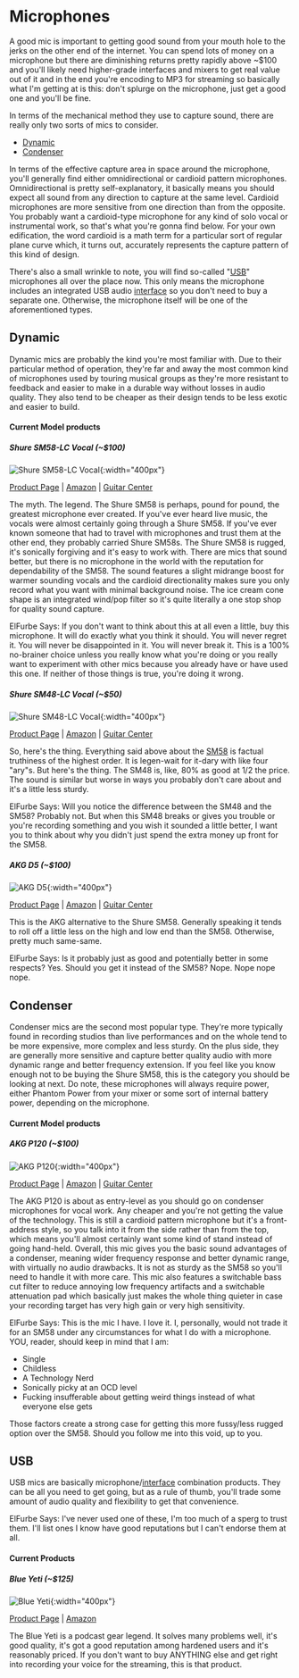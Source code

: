 # Microphones
A good mic is important to getting good sound from your mouth hole to the jerks on the other end of the internet. You can spend lots of money on a microphone but there are diminishing returns pretty rapidly above ~$100 and you'll likely need higher-grade interfaces and mixers to get real value out of it and in the end you're encoding to MP3 for streaming so basically what I'm getting at is this: don't splurge on the microphone, just get a good one and you'll be fine.

In terms of the mechanical method they use to capture sound, there are really only two sorts of mics to consider.
  - [Dynamic](#dynamic)
  - [Condenser](#condenser)
  
In terms of the effective capture area in space around the microphone, you'll generally find either omnidirectional or cardioid pattern microphones. Omnidirectional is pretty self-explanatory, it basically means you should expect all sound from any direction to capture at the same level. Cardioid microphones are more sensitive from one direction than from the opposite. You probably want a cardioid-type microphone for any kind of solo vocal or instrumental work, so that's what you're gonna find below. For your own edification, the word cardioid is a math term for a particular sort of regular plane curve which, it turns out, accurately represents the capture pattern of this kind of design.

There's also a small wrinkle to note, you will find so-called "[USB](#usb)" microphones all over the place now. This only means the microphone includes an integrated USB audio [interface](#interfaces) so you don't need to buy a separate one. Otherwise, the microphone itself will be one of the aforementioned types.

## Dynamic
Dynamic mics are probably the kind you're most familiar with. Due to their particular method of operation, they're far and away the most common kind of microphones used by touring musical groups as they're more resistant to feedback and easier to make in a durable way without losses in audio quality. They also tend to be cheaper as their design tends to be less exotic and easier to build.

#### Current Model products

##### Shure SM58-LC Vocal (~$100)
![Shure SM58-LC Vocal](https://images-na.ssl-images-amazon.com/images/I/71bMMq-D1LL._SL1500_.jpg){:width="400px"}

[Product Page](http://www.shure.com/americas/products/microphones/sm/sm58-vocal-microphone) | [Amazon](https://smile.amazon.com/Shure-SM58-LC-Cardioid-Dynamic-Microphone/dp/B0179T2CM8) | [Guitar Center](http://www.guitarcenter.com/Shure/SM58-Dynamic-Handheld-Vocal-Microphone.gc)

The myth. The legend. The Shure SM58 is perhaps, pound for pound, the greatest microphone ever created. If you've ever heard live music, the vocals were almost certainly going through a Shure SM58. If you've ever known someone that had to travel with microphones and trust them at the other end, they probably carried Shure SM58s. The Shure SM58 is rugged, it's sonically forgiving and it's easy to work with. There are mics that sound better, but there is no microphone in the world with the reputation for dependability of the SM58. The sound features a slight midrange boost for warmer sounding vocals and the cardioid directionality makes sure you only record what you want with minimal background noise. The ice cream cone shape is an integrated wind/pop filter so it's quite literally a one stop shop for quality sound capture.

ElFurbe Says: If you don't want to think about this at all even a little, buy this microphone. It will do exactly what you think it should. You will never regret it. You will never be disappointed in it. You will never break it. This is a 100% no-brainer choice unless you really know what you're doing or you really want to experiment with other mics because you already have or have used this one. If neither of those things is true, you're doing it wrong.

##### Shure SM48-LC Vocal (~$50)
![Shure SM48-LC Vocal](https://images-na.ssl-images-amazon.com/images/I/71MJk9T0aJL._SL1500_.jpg){:width="400px"}

[Product Page](http://www.shure.com/americas/products/microphones/sm/sm48-vocal-microphone) | [Amazon](https://smile.amazon.com/dp/B0002D0HY4/) | [Guitar Center](http://www.guitarcenter.com/Shure/SM48-Cardioid-Dynamic-Vocal-Microphone.gc)

So, here's the thing. Everything said above about the [SM58](#shure-sm58-lc-vocal) is factual truthiness of the highest order. It is legen-wait for it-dary with like four "ary"s. But here's the thing. The SM48 is, like, 80% as good at 1/2 the price. The sound is similar but worse in ways you probably don't care about and it's a little less sturdy.

ElFurbe Says: Will you notice the difference between the SM48 and the SM58? Probably not. But when this SM48 breaks or gives you trouble or you're recording something and you wish it sounded a little better, I want you to think about why you didn't just spend the extra money up front for the SM58.

##### AKG D5 (~$100)
![AKG D5](https://images-na.ssl-images-amazon.com/images/I/71p85%2BPBBnL._SL1500_.jpg){:width="400px"}

[Product Page](https://www.akg.com/Microphones/Dynamic%20Microphones/D5.html) | [Amazon](https://smile.amazon.com/AKG-D5-Vocal-Dynamic-Microphone/dp/B000S5JKRQ) | [Guitar Center](http://www.guitarcenter.com/AKG/D5-Supercardioid-Handheld-Dynamic-Microphone.gc)

This is the AKG alternative to the Shure SM58. Generally speaking it tends to roll off a little less on the high and low end than the SM58. Otherwise, pretty much same-same.

ElFurbe Says: Is it probably just as good and potentially better in some respects? Yes. Should you get it instead of the SM58? Nope. Nope nope nope.

## Condenser
Condenser mics are the second most popular type. They're more typically found in recording studios than live performances and on the whole tend to be more expensive, more complex and less sturdy. On the plus side, they are generally more sensitive and capture better quality audio with more dynamic range and better frequency extension. If you feel like you know enough not to be buying the Shure SM58, this is the category you should be looking at next. Do note, these microphones will always require power, either Phantom Power from your mixer or some sort of internal battery power, depending on the microphone.

#### Current Model products

##### AKG P120 (~$100)
![AKG P120](https://images-na.ssl-images-amazon.com/images/I/81GXGC-gUtL._SL1500_.jpg){:width="400px"}

[Product Page](http://www.akg.com/Microphones/Condenser%20Microphones/P120_.html?dwvar_P120___color=Black#start=1) | [Amazon](https://smile.amazon.com/AKG-P120-High-Performance-Recording-Microphone/dp/B00M9CUOKI) | [Guitar Center](http://www.guitarcenter.com/AKG/P120-Project-Studio-Condenser-Microphone.gc)

The AKG P120 is about as entry-level as you should go on condenser microphones for vocal work. Any cheaper and you're not getting the value of the technology. This is still a cardioid pattern microphone but it's a front-address style, so you talk into it from the side rather than from the top, which means you'll almost certainly want some kind of stand instead of going hand-held. Overall, this mic gives you the basic sound advantages of a condenser, meaning wider frequency response and better dynamic range, with virtually no audio drawbacks. It is not as sturdy as the SM58 so you'll need to handle it with more care. This mic also features a switchable bass cut filter to reduce annoying low frequency artifacts and a switchable attenuation pad which basically just makes the whole thing quieter in case your recording target has very high gain or very high sensitivity.

ElFurbe Says: This is the mic I have. I love it. I, personally, would not trade it for an SM58 under any circumstances for what I do with a microphone. YOU, reader, should keep in mind that I am:
  - Single
  - Childless
  - A Technology Nerd
  - Sonically picky at an OCD level
  - Fucking insufferable about getting weird things instead of what everyone else gets

Those factors create a strong case for getting this more fussy/less rugged option over the SM58. Should you follow me into this void, up to you.

## USB
USB mics are basically microphone/[interface](interfaces.md) combination products. They can be all you need to get going, but as a rule of thumb, you'll trade some amount of audio quality and flexibility to get that convenience.

ElFurbe Says: I've never used one of these, I'm too much of a sperg to trust them. I'll list ones I know have good reputations but I can't endorse them at all.

#### Current Products

##### Blue Yeti (~$125)
![Blue Yeti](https://images-na.ssl-images-amazon.com/images/I/7131%2Bx9eTGL._SL1500_.jpg){:width="400px"}

[Product Page](http://www.bluemic.com/products/yeti/) | [Amazon](https://smile.amazon.com/Blue-Yeti-USB-Microphone-Blackout/dp/B00N1YPXW2)

The Blue Yeti is a podcast gear legend. It solves many problems well, it's good quality, it's got a good reputation among hardened users and it's reasonably priced. If you don't want to buy ANYTHING else and get right into recording your voice for the streaming, this is that product.
